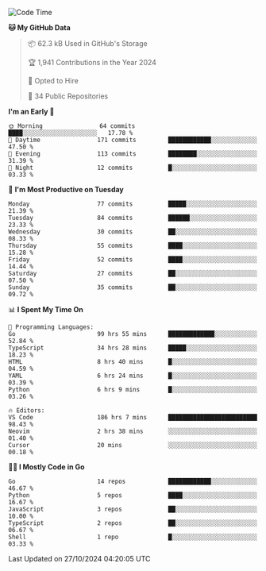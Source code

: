 <!--START_SECTION:thansetan-waka-->
![Code Time](http://img.shields.io/badge/Code%20Time-189%20hrs%205%20mins-blue)

**🐱 My GitHub Data** 

> 📦 62.3 kB Used in GitHub's Storage 
 > 
> 🏆 1,941 Contributions in the Year 2024
 > 
> 💼 Opted to Hire
 > 
> 📜 34 Public Repositories 
 > 

**I'm an Early 🐤** 

```text
🌞 Morning                64 commits          ████░░░░░░░░░░░░░░░░░░░░░   17.78 % 
🌆 Daytime                171 commits         ████████████░░░░░░░░░░░░░   47.50 % 
🌃 Evening                113 commits         ████████░░░░░░░░░░░░░░░░░   31.39 % 
🌙 Night                  12 commits          █░░░░░░░░░░░░░░░░░░░░░░░░   03.33 % 
```

📅 **I'm Most Productive on Tuesday** 

```text
Monday                   77 commits          █████░░░░░░░░░░░░░░░░░░░░   21.39 % 
Tuesday                  84 commits          ██████░░░░░░░░░░░░░░░░░░░   23.33 % 
Wednesday                30 commits          ██░░░░░░░░░░░░░░░░░░░░░░░   08.33 % 
Thursday                 55 commits          ████░░░░░░░░░░░░░░░░░░░░░   15.28 % 
Friday                   52 commits          ████░░░░░░░░░░░░░░░░░░░░░   14.44 % 
Saturday                 27 commits          ██░░░░░░░░░░░░░░░░░░░░░░░   07.50 % 
Sunday                   35 commits          ██░░░░░░░░░░░░░░░░░░░░░░░   09.72 % 
```

📊 **I Spent My Time On** 

```text
💬 Programming Languages: 
Go                       99 hrs 55 mins      █████████████░░░░░░░░░░░░   52.84 % 
TypeScript               34 hrs 28 mins      █████░░░░░░░░░░░░░░░░░░░░   18.23 % 
HTML                     8 hrs 40 mins       █░░░░░░░░░░░░░░░░░░░░░░░░   04.59 % 
YAML                     6 hrs 24 mins       █░░░░░░░░░░░░░░░░░░░░░░░░   03.39 % 
Python                   6 hrs 9 mins        █░░░░░░░░░░░░░░░░░░░░░░░░   03.26 % 

🔥 Editors: 
VS Code                  186 hrs 7 mins      █████████████████████████   98.43 % 
Neovim                   2 hrs 38 mins       ░░░░░░░░░░░░░░░░░░░░░░░░░   01.40 % 
Cursor                   20 mins             ░░░░░░░░░░░░░░░░░░░░░░░░░   00.18 % 
```

**🧑‍💻 I Mostly Code in Go** 

```text
Go                       14 repos            ████████████░░░░░░░░░░░░░   46.67 % 
Python                   5 repos             ████░░░░░░░░░░░░░░░░░░░░░   16.67 % 
JavaScript               3 repos             ██░░░░░░░░░░░░░░░░░░░░░░░   10.00 % 
TypeScript               2 repos             ██░░░░░░░░░░░░░░░░░░░░░░░   06.67 % 
Shell                    1 repo              █░░░░░░░░░░░░░░░░░░░░░░░░   03.33 % 
```

Last Updated on 27/10/2024 04:20:05 UTC
<!--END_SECTION:thansetan-waka-->